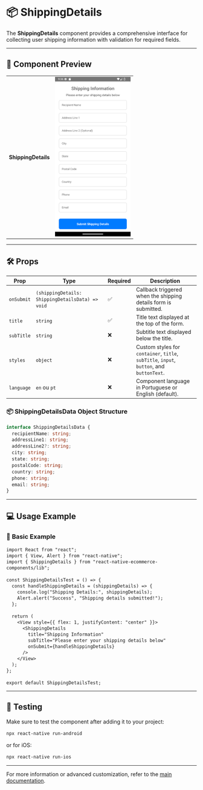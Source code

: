 # 📦 **ShippingDetails**

The **ShippingDetails** component provides a comprehensive interface for collecting user shipping information with validation for required fields.

---

## 📸 **Component Preview**

<table>
  <tr>
    <td><strong>ShippingDetails</strong></td>
    <td><img src="../../Images/ShippingDetails.png" alt="ShippingDetails" width="200"/></td>
  </tr>
</table>

---

## 🛠️ **Props**

| Prop       | Type                                             | Required | Description                                                                              |
| ---------- | ------------------------------------------------ | -------- | ---------------------------------------------------------------------------------------- |
| `onSubmit` | `(shippingDetails: ShippingDetailsData) => void` | ✅       | Callback triggered when the shipping details form is submitted.                          |
| `title`    | `string`                                         | ✅       | Title text displayed at the top of the form.                                             |
| `subTitle` | `string`                                         | ❌       | Subtitle text displayed below the title.                                                 |
| `styles`   | `object`                                         | ❌       | Custom styles for `container`, `title`, `subTitle`, `input`, `button`, and `buttonText`. |
| `language`         | `en` ou `pt`                 | ❌          | Component language in Portuguese or English (default). |

### 📦 **ShippingDetailsData Object Structure**

```ts
interface ShippingDetailsData {
  recipientName: string;
  addressLine1: string;
  addressLine2?: string;
  city: string;
  state: string;
  postalCode: string;
  country: string;
  phone: string;
  email: string;
}
```

---

## 💻 **Usage Example**

### 📝 **Basic Example**

```tsx
import React from "react";
import { View, Alert } from "react-native";
import { ShippingDetails } from "react-native-ecommerce-components/lib";

const ShippingDetailsTest = () => {
  const handleShippingDetails = (shippingDetails) => {
    console.log("Shipping Details:", shippingDetails);
    Alert.alert("Success", "Shipping details submitted!");
  };

  return (
    <View style={{ flex: 1, justifyContent: "center" }}>
      <ShippingDetails
        title="Shipping Information"
        subTitle="Please enter your shipping details below"
        onSubmit={handleShippingDetails}
      />
    </View>
  );
};

export default ShippingDetailsTest;
```

---

## 🧪 **Testing**

Make sure to test the component after adding it to your project:

```sh
npx react-native run-android
```

or for iOS:

```sh
npx react-native run-ios
```

---

For more information or advanced customization, refer to the [main documentation](../../README.md).
